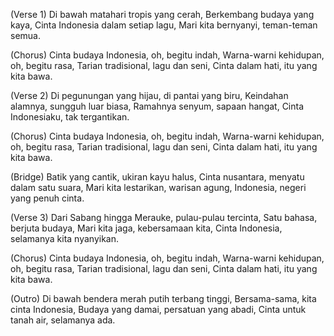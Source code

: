 (Verse 1)
Di bawah matahari tropis yang cerah,
Berkembang budaya yang kaya,
Cinta Indonesia dalam setiap lagu,
Mari kita bernyanyi, teman-teman semua.

(Chorus)
Cinta budaya Indonesia, oh, begitu indah,
Warna-warni kehidupan, oh, begitu rasa,
Tarian tradisional, lagu dan seni,
Cinta dalam hati, itu yang kita bawa.

(Verse 2)
Di pegunungan yang hijau, di pantai yang biru,
Keindahan alamnya, sungguh luar biasa,
Ramahnya senyum, sapaan hangat,
Cinta Indonesiaku, tak tergantikan.

(Chorus)
Cinta budaya Indonesia, oh, begitu indah,
Warna-warni kehidupan, oh, begitu rasa,
Tarian tradisional, lagu dan seni,
Cinta dalam hati, itu yang kita bawa.

(Bridge)
Batik yang cantik, ukiran kayu halus,
Cinta nusantara, menyatu dalam satu suara,
Mari kita lestarikan, warisan agung,
Indonesia, negeri yang penuh cinta.

(Verse 3)
Dari Sabang hingga Merauke, pulau-pulau tercinta,
Satu bahasa, berjuta budaya,
Mari kita jaga, kebersamaan kita,
Cinta Indonesia, selamanya kita nyanyikan.

(Chorus)
Cinta budaya Indonesia, oh, begitu indah,
Warna-warni kehidupan, oh, begitu rasa,
Tarian tradisional, lagu dan seni,
Cinta dalam hati, itu yang kita bawa.

(Outro)
Di bawah bendera merah putih terbang tinggi,
Bersama-sama, kita cinta Indonesia,
Budaya yang damai, persatuan yang abadi,
Cinta untuk tanah air, selamanya ada.
